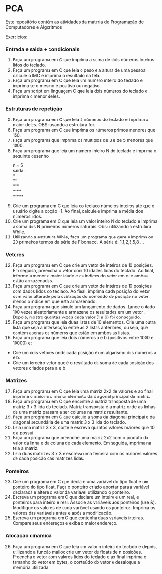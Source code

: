 # PCA
Este repositório contém as atividades da matéria de Programação de Computadores e Algoritmos  

Exercicios:

### Entrada e saida + condicionais 

1) Faça um programa em C que imprima a soma de dois números inteiros lidos do teclado.
2) Faça um programa em C que leia o peso e a altura de uma pessoa, calcule o IMC e imprima o resultado na tela.
3) Faça um programa em C que leia um número inteiro do teclado e imprima se o mesmo é positivo ou negativo.
4) Faça um script em linguagem C que leia dois números do teclado e imprima o menor deles.

### Estruturas de repetição 

5) Faça um programa em C que leia 5 números do teclado e imprima o maior deles. OBS: usando a estrutura for.
6) Faça um programa em C que imprima os números primos menores que 150.
7) Faça um programa que imprima os múltiplos de 3 e de 5 menores que 1000.
8) Faça um programa que leia um número inteiro N do teclado e imprima o seguinte desenho:
    <p>
    n = 5 <br>
    saída:<br>
    *<br>
    **<br>
    ***<br>
    ****<br>
    *****<br>
    </p>
9) Crie um programa em C que leia do teclado números inteiros até que o usuário digite a opção -1. Ao final, calcule e imprima a média dos números lidos.
10) Crie um programa em C que leia um valor inteiro N do teclado e imprima a soma dos N primeiros números naturais. Obs: utilizando a estrutura While.
11) Utilizando a estrutura While, faça um programa que gere e imprima os 20 primeiros termos da série de Fibonacci. A série é: 1,1,2,3,5,8 ...

### Vetores

12) Faça um programa em C que crie um vetor de inteiros de 10 posições. Em seguida, preencha o vetor com 10 idades lidas do teclado.  Ao final, informe a menor e maior idade e os índices do vetor em que ambas estão armazenadas.
13) Faça um programa em C que crie um vetor de inteiros de 10 posições com dados lidos do teclado. Ao final, imprima cada posição do vetor com valor alterado pela subtração do conteúdo do posição no vetor menos o índice em que está armazenado.
14) Faça um programa que simule um lançamento de dados. Lance o dado 100 vezes aleatoriamente e armazene os resultados em um vetor . Depois, mostre quantas vezes cada valor (1 a 6) foi conseguido.
15) Faça um programa que leia duas listas de 10 elementos. Crie uma outra lista que seja a intersecção entre as 2 listas anteriores, ou seja, que contém apenas os números que estão em ambos as listas.
16) Faça um programa que leia dois números a e b (positivos entre 1000 e 10000) e: 
- Crie um dois vetores onde cada posição é um algarismo dos números a e b. 
- Crie um terceiro vetor que é o resultado da soma de cada posição dos vetores criados para a e b

### Matrizes

17) Faça um programa em C que leia uma matriz 2x2 de valores e ao final imprima o maior e o menor elemento da diagonal principal da matriz.
18) Faça um programa em C que encontre a matriz transposta de uma matriz 3 x 3 lida do teclado. Matriz transposta é a matriz onde as linhas de uma matriz passam a ser colunas na matriz resultante.
19) Faça um programa em C que calcule a soma da diagonal principal e da diagonal secundária de uma matriz 3 x 3 lida do teclado.
20) Leia uma matriz 3 x 3, conte e escreva quantos valores maiores que 10 ela possui
21) Faça um programa que preenche uma matriz 2x2 com o produto do valor da linha e da coluna
de cada elemento. Em seguida, imprima na tela a matriz.
22) Leia duas matrizes 3 x 3 e escreva uma terceira com os maiores valores de cada posicão das matrizes lidas.

### Ponteiros

23) Crie um programa em C que declare uma variável do tipo float e um ponteiro do tipo float. Faça o ponteiro criado apontar para a variável declarada e altere o valor da variável utilizando o ponteiro.
24) Escreva um programa em C que declare um inteiro e um real, e ponteiros para inteiro e real. Associe as variáveis aos ponteiros (use &). Modifique os valores de cada variável usando os ponteiros. Imprima os valores das variáveis antes e após a modificação.
25) Escreva um programa em C que contenha duas variaveis inteiras. Compare seus endereços e exiba o maior endereço.

### Alocação dinâmica 

26. Faça um programa em C que leia um valor n inteiro do teclado e depois, utilizando a função malloc crie um vetor de floats de n posições. Preencha o vetor com valores lidos do teclado e ao final imprima o tamanho do vetor em bytes, o conteúdo do vetor e desaloque a memória utilizada.
